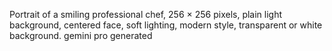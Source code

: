 Portrait of a smiling professional chef, 256 × 256 pixels, plain light background, centered face, soft lighting, modern style, transparent or white background.
gemini pro generated
